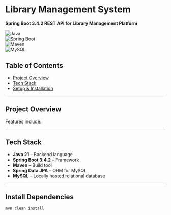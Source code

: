 # Library Management System 
**Spring Boot 3.4.2 REST API for Library Management Platform**  

![Java](https://img.shields.io/badge/Java-21-white)  
![Spring Boot](https://img.shields.io/badge/Spring%20Boot-3.4.2-white)  
![Maven](https://img.shields.io/badge/Maven-Build%20Tool-white)  
![MySQL](https://img.shields.io/badge/MySQL-Database-white)

## Table of Contents
- [Project Overview](#project-overview)
- [Tech Stack](#tech-stack)
- [Setup & Installation](#setup--installation)
<!-- - [Database Configuration](#database-configuration)
- [API Endpoints](#api-endpoints)
- [Running the Project](#running-the-project)
- [Deployment](#deployment)
- [Contributing](#contributing)
- [License](#license) -->

---

## Project Overview
<!--This backend serves as the core for **Voluntrix**, a volunteer management system that allows:  
- **Organizations** to create events  
- **Volunteers** to join and track progress  
- **Sponsors** to support events  -->

Features include:  
<!-- -  **User Authentication (JWT Security)**  
 -  **Event & Task Management**  
 -  **Volunteer Tracking & Rankings**  
 -  **Sponsor & Donation Management** --> 

---

## Tech Stack
- **Java 21** – Backend language  
- **Spring Boot 3.4.2** – Framework  
- **Maven** – Build tool  
- **Spring Data JPA** – ORM for MySQL
- **MySQL** – Locally hosted relational database 
<!--- **Spring Security & JWT** – Authentication & authorization  
- **Docker** – Containerized deployment  -->

---

## Install Dependencies
```bash
mvn clean install
```
